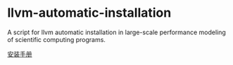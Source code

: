 # llvm-automatic-installation
 A script for llvm automatic installation in large-scale performance modeling of scientific computing programs.


[安装手册](https://github.com/YeelandX/llvm-automatic-installation/blob/main/statement_of_work.md)